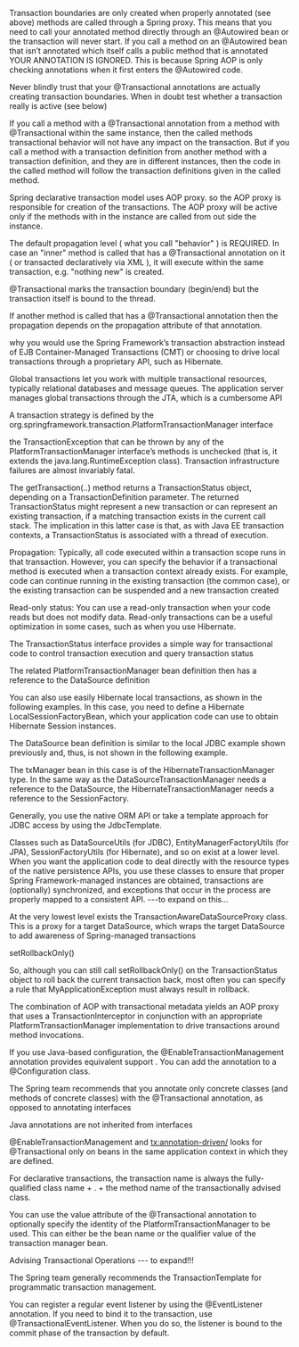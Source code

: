 Transaction boundaries are only created when properly annotated (see above) methods are called through a Spring proxy. This means that you need to call your annotated method directly through an @Autowired bean or the transaction will never start. If you call a method on an @Autowired bean that isn’t annotated which itself calls a public method that is annotated YOUR ANNOTATION IS IGNORED. This is because Spring AOP is only checking annotations when it first enters the @Autowired code.

Never blindly trust that your @Transactional annotations are actually creating transaction boundaries. When in doubt test whether a transaction really is active (see below)

If you call a method with a @Transactional annotation from a method with @Transactional within the same instance, then the called methods transactional behavior will not have any impact on the transaction. But if you call a method with a transaction definition from another method with a transaction definition, and they are in different instances, then the code in the called method will follow the transaction definitions given in the called method.

Spring declarative transaction model uses AOP proxy. so the AOP proxy is responsible for creation of the transactions. The AOP proxy will be active only if the methods with in the instance are called from out side the instance.

The default propagation level ( what you call "behavior" ) is REQUIRED. In case an "inner" method is called that has a @Transactional annotation on it ( or transacted declaratively via XML ), it will execute within the same transaction, e.g. "nothing new" is created.

@Transactional marks the transaction boundary (begin/end) but the transaction itself is bound to the thread.

If another method is called that has a @Transactional annotation then the propagation depends on the propagation attribute of that annotation.

why you would use the Spring Framework’s transaction abstraction instead of EJB Container-Managed Transactions (CMT) or choosing to drive local transactions through a proprietary API, such as Hibernate.

Global transactions let you work with multiple transactional resources, typically relational databases and message queues. The application server manages global transactions through the JTA, which is a cumbersome API

A transaction strategy is defined by the org.springframework.transaction.PlatformTransactionManager interface

the TransactionException that can be thrown by any of the PlatformTransactionManager interface’s methods is unchecked (that is, it extends the java.lang.RuntimeException class). Transaction infrastructure failures are almost invariably fatal.

The getTransaction(..) method returns a TransactionStatus object, depending on a TransactionDefinition parameter. The returned TransactionStatus might represent a new transaction or can represent an existing transaction, if a matching transaction exists in the current call stack. The implication in this latter case is that, as with Java EE transaction contexts, a TransactionStatus is associated with a thread of execution.

Propagation: Typically, all code executed within a transaction scope runs in that transaction. However, you can specify the behavior if a transactional method is executed when a transaction context already exists. For example, code can continue running in the existing transaction (the common case), or the existing transaction can be suspended and a new transaction created

Read-only status: You can use a read-only transaction when your code reads but does not modify data. Read-only transactions can be a useful optimization in some cases, such as when you use Hibernate.

The TransactionStatus interface provides a simple way for transactional code to control transaction execution and query transaction status

The related PlatformTransactionManager bean definition then has a reference to the DataSource definition

You can also use easily Hibernate local transactions, as shown in the following examples. In this case, you need to define a Hibernate LocalSessionFactoryBean, which your application code can use to obtain Hibernate Session instances.

The DataSource bean definition is similar to the local JDBC example shown previously and, thus, is not shown in the following example.

The txManager bean in this case is of the HibernateTransactionManager type. In the same way as the DataSourceTransactionManager needs a reference to the DataSource, the HibernateTransactionManager needs a reference to the SessionFactory.

Generally, you use the native ORM API or take a template approach for JDBC access by using the JdbcTemplate.

Classes such as DataSourceUtils (for JDBC), EntityManagerFactoryUtils (for JPA), SessionFactoryUtils (for Hibernate), and so on exist at a lower level. When you want the application code to deal directly with the resource types of the native persistence APIs, you use these classes to ensure that proper Spring Framework-managed instances are obtained, transactions are (optionally) synchronized, and exceptions that occur in the process are properly mapped to a consistent API. ---to expand on this...

At the very lowest level exists the TransactionAwareDataSourceProxy class. This is a proxy for a target DataSource, which wraps the target DataSource to add awareness of Spring-managed transactions

setRollbackOnly()

So, although you can still call setRollbackOnly() on the TransactionStatus object to roll back the current transaction back, most often you can specify a rule that MyApplicationException must always result in rollback.

The combination of AOP with transactional metadata yields an AOP proxy that uses a TransactionInterceptor in conjunction with an appropriate PlatformTransactionManager implementation to drive transactions around method invocations.

If you use Java-based configuration, the @EnableTransactionManagement annotation provides equivalent support . You can add the annotation to a @Configuration class.

The Spring team recommends that you annotate only concrete classes (and methods of concrete classes) with the @Transactional annotation, as opposed to annotating interfaces

Java annotations are not inherited from interfaces

@EnableTransactionManagement and <tx:annotation-driven/> looks for @Transactional only on beans in the same application context in which they are defined.

For declarative transactions, the transaction name is always the fully-qualified class name + . + the method name of the transactionally advised class.

You can use the value attribute of the @Transactional annotation to optionally specify the identity of the PlatformTransactionManager to be used. This can either be the bean name or the qualifier value of the transaction manager bean.

Advising Transactional Operations --- to expand!!!

The Spring team generally recommends the TransactionTemplate for programmatic transaction management.

You can register a regular event listener by using the @EventListener annotation. If you need to bind it to the transaction, use @TransactionalEventListener. When you do so, the listener is bound to the commit phase of the transaction by default.
